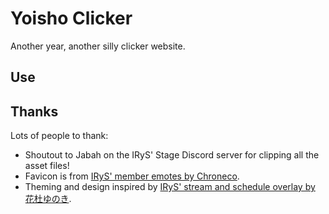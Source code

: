 # Yoisho Clicker

Another year, another silly clicker website.

## Use

## Thanks

Lots of people to thank:

- Shoutout to Jabah on the IRyS' Stage Discord server for clipping all the asset files!
- Favicon is from [IRyS' member emotes by Chroneco](https://twitter.com/chrone_co/status/1633428830311550976).
- Theming and design inspired by [IRyS' stream and schedule overlay by 花杜ゆのき](https://twitter.com/hanamori_design/status/1600460112874950656?cxt=HHwWgMC-kcf__LUsAAAA).
